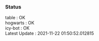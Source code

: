 ### Status


table : OK  
hogwarts : OK  
icy-bot : OK  
Latest Update : 2021-11-22 01:50:52.012815
